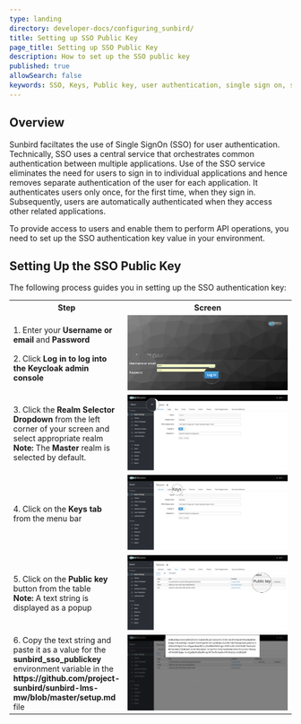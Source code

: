 ```yaml
---
type: landing
directory: developer-docs/configuring_sunbird/
title: Setting up SSO Public Key
page_title: Setting up SSO Public Key 
description: How to set up the SSO public key
published: true
allowSearch: false
keywords: SSO, Keys, Public key, user authentication, single sign on, single signon, singlesignon, sign in
---
```

## Overview

Sunbird faciltates the use of Single SignOn (SSO) for user authentication. Technically, SSO uses a central service that orchestrates common authentication between multiple applications. Use of the SSO service eliminates the need for users to sign in to individual applications and hence removes separate authentication of the user for each application. It authenticates users only once, for the first time, when they sign in. Subsequently, users are automatically authenticated when they access other related applications. 

To provide access to users and enable them to perform API operations, you need to set up the SSO authentication key value in your environment. 

## Setting Up the SSO Public Key

The following process guides you in setting up the SSO authentication key:

<table>
  <tr>
    <th style="width:35%;">Step
    </th>
    <th style="width:65%;">Screen
    </th>
  </tr>
  <tr>
  <td> 1. Enter your <b>Username or email</b> and <b>Password</b><br>
    <br>2. Click <b>Log in<b> to log into the Keycloak admin console
  </td>
      <td><img src="pages\developer-docs\configuring_sunbird\images\keycloak_login.png"></td>
  </tr>
    <tr>
    <td> 
    3. Click the <b>Realm Selector Dropdown</b> from the left corner of your screen and select appropriate realm <br>
      <b>Note:</b> The <b>Master</b> realm is selected by default.</br>
     </td>
      <td><img src="pages\developer-docs\configuring_sunbird\images\realm_select.png"></td>
  </tr>
      <tr>
    <td> 
   4. Click on the <b>Keys tab</b> from the menu bar
     </td>
      <td><img src="pages\developer-docs\configuring_sunbird\images\select_key_tab.png"></td>
  </tr>
     <tr>
    <td> 
      5. Click on the <b>Public key</b> button from the table<br>
        <b>Note:</b> A text string is displayed as a popup 
    </td>
    <td>
      <img src="pages\developer-docs\configuring_sunbird\images\public_key_btn.png">
      </td>
  </tr>
  <tr>
    <td> 6. Copy the text string and paste it as a value for the <b>sunbird_sso_publickey</b> environment variable in the <b>https://github.com/project-sunbird/sunbird-lms-mw/blob/master/setup.md</b> file<br> 
     </td>
      <td><img src="pages\developer-docs\configuring_sunbird\images\copy_token.png"></td>
    </tr>
</table>
